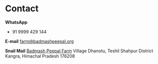 Contact
==========

**WhatsApp**  
+ 91 9999 429 144

**E-mail** 
farm@badmashpeepal.org

**Snail Mail**
[Badmash Peepal Farm]( ?directions )
Village Dhanotu, Teshil Shahpur
District Kangra, Himachal Pradesh 176208
